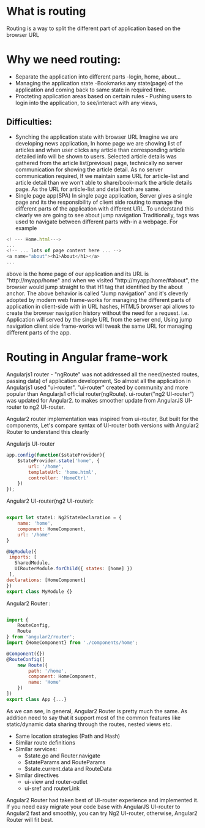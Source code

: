 # What is routing
   Routing is a way to split the different part of application based on the browser URL


# Why we need routing:
  * Separate the application into different parts -login, home, about...
  * Managing the application state -Bookmarks any state(page) of the application and coming back to same state in required time.
  * Procteting application areas based on certain rules - Pushing users to login into the application, to see/interact with any views,

## Difficulties:
* Synching the application state with browser URL
  Imagine we are developing news application, In home page we are showing list of articles and when user clicks any article than corresponding article detailed info will be shown to users. Selected article details was gathered from the article list(previous) page, technically no server communication for showing the article detail. As no server communication required, If we maintain same URL for article-list and article detail than we won't able to share/book-mark the article details page. As the URL for article-list and detail both are same.
* Single page app(SPA) 
  In single page application, Server gives a single page and its the responsibility of client side routing to manage the different parts of the application with different URL. To understand this clearly we are going to see about jump navigation Traditionally, <a> tags was used to navigate between different parts with-in a webpage. For example

```js
<! --- Home.html--->
...
<!-- ... lots of page content here ... -->
<a name="about"><h1>About</h1></a>      
...

```

above is the home page of our application and its URL is "http://myapp/home" and when we visited "http://myapp/home/#about", the browser would jump straight to that H1 tag that identified by the about anchor. The above behavior is called "Jump navigation" and it's cleverly adopted by modern web frame-works for managing the different parts of application in client-side with in URL hashes, HTML5 browser api allows to create the browser navigation history without the need for a request.
i.e. Application will served by the single URL from the server end, Using jump navigation client side frame-works will tweak the same URL for managing different parts of the app.
 
# Routing in Angular frame-work

Angularjs1 router - "ngRoute" was not addressed all the need(nested routes, passing data) of application development, So almost all the application in Angularjs1 used "ui-router". "ui-router" created by community and more popular than Angularjs1 official router(ngRoute). ui-router("ng2 UI-router") was updated for Angular2. to makes smoother update from AngularJS UI-router to ng2 UI-router.

Angular2 router implementation was inspired from ui-router, But built for the components, Let's compare syntax of UI-router both versions with Angular2 Router to understand this clearly

Angularjs UI-router

```js
app.config(function($stateProvider){
    $stateProvider.state('home', {
        url: '/home',
        templateUrl: 'home.html',
        controller: 'HomeCtrl'
    })
});

```

Angular2 UI-router(ng2 UI-router):

```js

export let state1: Ng2StateDeclaration = {
    name: 'home',
    component: HomeComponent,
    url: '/home'
}

@NgModule({
 imports: [
   SharedModule,
   UIRouterModule.forChild({ states: [home] })
 ],
declarations: [HomeComponent]
})
export class MyModule {}

```

Angular2 Router :

```js

import {
    RouteConfig,
    Route
} from 'angular2/router';
import {HomeComponent} from './components/home';

@Component({})
@RouteConfig([
    new Route({ 
        path: '/home', 
        component: HomeComponent, 
        name: 'Home'
    })
])
export class App {...}

```

As we can see, in general, Angular2 Router is pretty much the same. As addition need to say that it support most of the common features like static/dynamic data sharing through the routes, nested views etc.

* Same location strategies (Path and Hash)
* Similar route definitions
* Similar services:
   * $state.go and Router.navigate
   * $stateParams and RouteParams
   * $state.current.data and RouteData
* Similar directives
   * ui-view and router-outlet
   * ui-sref and routerLink


Angular2 Router had taken best of UI-router experience and implemented it. If you need easy migrate your code base with AngularJS UI-router to Angular2 fast and smoothly, you can try Ng2 UI-router, otherwise, Angular2 Router will fit best.


